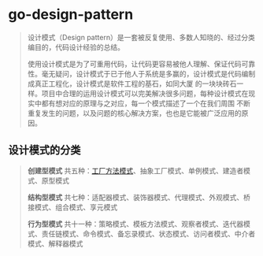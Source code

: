 # go-design-pattern

> 设计模式（Design pattern）是一套被反复使用、多数人知晓的、经过分类编目的，代码设计经验的总结。
> 
> 使用设计模式是为了可重用代码，让代码更容易被他人理解、保证代码可靠性。毫无疑问，设计模式于已于他人于系统是多赢的，设计模式是代码编制成真正工程化，设计模式是软件工程的基石，如同大厦
> 的一块块砖石一样。项目中合理的运用设计模式可以完美解决很多问题，每种设计模式在现实中都有想对应的原理与之对应，每一个模式描述了一个在我们周围
> 不断重复发生的问题，以及问题的核心解决方案，也也是它能被广泛应用的原因。
> 
## 设计模式的分类
> **创建型模式** 共五种：[工厂方法模式](/创建型模式/简单工厂模式/simplefactory.go)、抽象工厂模式、单例模式、建造者模式、原型模式
> 
> **结构型模式** 共七种：适配器模式、装饰器模式、代理模式、外观模式、桥接模式、组合模式、享元模式
> 
> **行为型模式** 共十一种：策略模式、模板方法模式、观察者模式、迭代器模式、责任链模式、命令模式、备忘录模式、状态模式、访问者模式、中介者模式、解释器模式